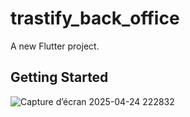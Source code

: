 # trastify_back_office

A new Flutter project.

## Getting Started

![Capture d’écran 2025-04-24 222832](https://github.com/user-attachments/assets/1d790122-ee2a-4e35-ba25-bac603a4a556)
